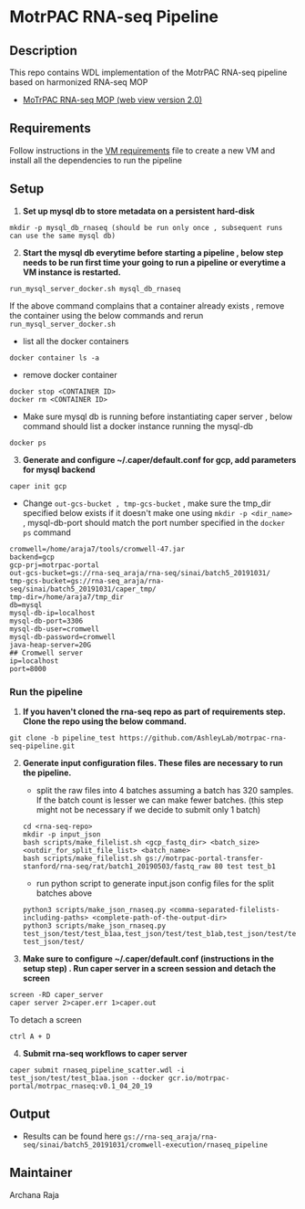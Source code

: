 MotrPAC RNA-seq Pipeline
=================================================
Description
-------------------------------------------------
This repo contains WDL implementation of the MotrPAC RNA-seq pipeline based on harmonized RNA-seq MOP
* [MoTrPAC RNA-seq MOP (web view version 2.0)](https://docs.google.com/document/d/e/2PACX-1vRFurZraZfxfMd5BWfIQEnETlalDNjQPyMjS7TCTgc3MMlMtB_-tmJfEK7lmRV7GD30I7R9-ISX3kuM/pub)

Requirements
--------------------------------------------------
Follow instructions in the [VM requirements](https://github.com/AshleyLab/motrpac-rna-seq-pipeline/blob/pipeline_test/vm_requirements.txt) file to create a new VM and install all the dependencies to run the pipeline

Setup
--------------------------------------------------
1. **Set up mysql db to store metadata on a persistent hard-disk**
```
mkdir -p mysql_db_rnaseq (should be run only once , subsequent runs can use the same mysql db)
```

2. **Start the mysql db everytime before starting a pipeline , below step needs to be run first time your going to run a pipeline or everytime a VM instance is restarted.**


```
run_mysql_server_docker.sh mysql_db_rnaseq
```
If the above command complains that a container already exists , remove the container using the below commands and rerun `run_mysql_server_docker.sh`
 
* list all the docker containers
 ```
 docker container ls -a
 ```
* remove docker container
```
docker stop <CONTAINER ID>
docker rm <CONTAINER ID>
```
* Make sure mysql db is running before instantiating caper server , below command should list a docker instance running the mysql-db
 ```
 docker ps
 ```
 
3. **Generate and configure ~/.caper/default.conf for gcp, add parameters for mysql backend** 
```
caper init gcp
```
* Change `out-gcs-bucket , tmp-gcs-bucket` , make sure the tmp_dir specified below exists if it doesn't make one using `mkdir -p <dir_name>` , mysql-db-port should match the port number specified in the `docker ps` command

```
cromwell=/home/araja7/tools/cromwell-47.jar
backend=gcp
gcp-prj=motrpac-portal
out-gcs-bucket=gs://rna-seq_araja/rna-seq/sinai/batch5_20191031/
tmp-gcs-bucket=gs://rna-seq_araja/rna-seq/sinai/batch5_20191031/caper_tmp/
tmp-dir=/home/araja7/tmp_dir
db=mysql
mysql-db-ip=localhost
mysql-db-port=3306
mysql-db-user=cromwell
mysql-db-password=cromwell
java-heap-server=20G
## Cromwell server
ip=localhost
port=8000

```

### Run the pipeline

1. **If you haven't cloned the rna-seq repo as part of requirements step. Clone the repo using the below command.**
```
git clone -b pipeline_test https://github.com/AshleyLab/motrpac-rna-seq-pipeline.git 
```
2. **Generate input configuration files. These files are necessary to run the pipeline.**

	* split the raw files into 4 batches assuming a batch has 320 samples. If the batch count is lesser we can make fewer batches. (this step might not be necessary if we decide to submit only 1 batch)
	
	```
	cd <rna-seq-repo>   
   mkdir -p input_json
   bash scripts/make_filelist.sh <gcp_fastq_dir> <batch_size> <outdir_for_split_file_list> <batch_name>
   bash scripts/make_filelist.sh gs://motrpac-portal-transfer-stanford/rna-seq/rat/batch1_20190503/fastq_raw 80 test test_b1
   
   ```
	* run python script to generate input.json config files for the split batches above
	
	```
	python3 scripts/make_json_rnaseq.py <comma-separated-filelists-including-paths> <complete-path-of-the-output-dir> 
	python3 scripts/make_json_rnaseq.py test_json/test/test_b1aa,test_json/test/test_b1ab,test_json/test/test_b1ac,test_json/test/test_b1ad test_json/test/
	```
	
3. **Make sure to configure ~/.caper/default.conf (instructions in the setup step) . Run caper server in a screen session and detach the screen**

```
screen -RD caper_server
caper server 2>caper.err 1>caper.out

```
To detach a screen
```
ctrl A + D
```	    
4. **Submit rna-seq workflows to caper server**

```
caper submit rnaseq_pipeline_scatter.wdl -i test_json/test/test_b1aa.json --docker gcr.io/motrpac-portal/motrpac_rnaseq:v0.1_04_20_19
```

Output
---------------------------------------------------

* Results can be found here `gs://rna-seq_araja/rna-seq/sinai/batch5_20191031/cromwell-execution/rnaseq_pipeline`

Maintainer
----------------------------------------------------
Archana Raja




